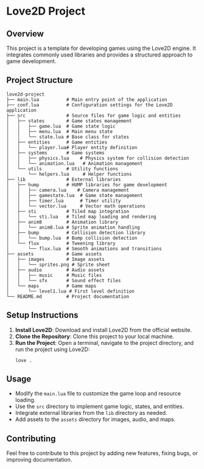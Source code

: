 # Love2D Project

## Overview
This project is a template for developing games using the Love2D engine. It integrates commonly used libraries and provides a structured approach to game development.

## Project Structure
```
love2d-project
├── main.lua          # Main entry point of the application
├── conf.lua          # Configuration settings for the Love2D application
├── src               # Source files for game logic and entities
│   ├── states        # Game states management
│   │   ├── game.lua  # Game state logic
│   │   ├── menu.lua  # Main menu state
│   │   └── state.lua # Base class for states
│   ├── entities      # Game entities
│   │   └── player.lua# Player entity definition
│   ├── systems       # Game systems
│   │   ├── physics.lua    # Physics system for collision detection
│   │   └── animation.lua   # Animation management
│   └── utils         # Utility functions
│       └── helpers.lua     # Helper functions
├── lib               # External libraries
│   ├── hump          # HUMP libraries for game development
│   │   ├── camera.lua    # Camera management
│   │   ├── gamestate.lua  # Game state management
│   │   ├── timer.lua      # Timer utility
│   │   └── vector.lua     # Vector math operations
│   ├── sti           # Tiled map integration
│   │   └── sti.lua   # Tiled map loading and rendering
│   ├── anim8         # Animation library
│   │   └── anim8.lua # Sprite animation handling
│   ├── bump          # Collision detection library
│   │   └── bump.lua  # Bump collision detection
│   └── flux          # Tweening library
│       └── flux.lua  # Smooth animations and transitions
├── assets            # Game assets
│   ├── images        # Image assets
│   │   └── sprites.png # Sprite sheet
│   ├── audio         # Audio assets
│   │   ├── music     # Music files
│   │   └── sfx       # Sound effect files
│   └── maps          # Game maps
│       └── level1.lua # First level definition
└── README.md         # Project documentation
```

## Setup Instructions
1. **Install Love2D**: Download and install Love2D from the official website.
2. **Clone the Repository**: Clone this project to your local machine.
3. **Run the Project**: Open a terminal, navigate to the project directory, and run the project using Love2D:
   ```
   love .
   ```

## Usage
- Modify the `main.lua` file to customize the game loop and resource loading.
- Use the `src` directory to implement game logic, states, and entities.
- Integrate external libraries from the `lib` directory as needed.
- Add assets to the `assets` directory for images, audio, and maps.

## Contributing
Feel free to contribute to this project by adding new features, fixing bugs, or improving documentation.